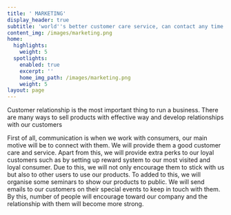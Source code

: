 ```yaml
---
title: ' MARKETING'
display_header: true
subtitle: 'world''s better customer care service, can contact any time.'
content_img: /images/marketing.png
home:
  highlights:
    weight: 5
  spotlights:
    enabled: true
    excerpt: ''
    home_img_path: /images/marketing.png
    weight: 5
layout: page
---
```

Customer relationship is the most important thing to run a business. There are many ways to sell products with effective way and develop relationships with our customers 

First of all, communication is when we work with consumers, our main motive will be to connect with them. We will provide them a good customer care and service. Apart from this, we will provide extra perks to our loyal customers such as by setting up reward system to our most visited and loyal consumer. Due to this, we will not only encourage them to stick with us but also to other users to use our products. To added to this, we will organise some seminars to show our products to public. We will send emails to our customers on their special events to keep in touch with them. By this, number of people will encourage toward our company and the relationship with them will become more strong.
